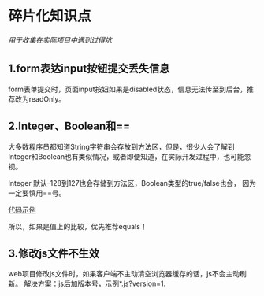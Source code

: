 # 碎片化知识点
######  用于收集在实际项目中遇到过得坑

## 1.form表达input按钮提交丢失信息
form表单提交时，页面input按钮如果是disabled状态，信息无法传至到后台，推荐改为readOnly。
## 2.Integer、Boolean和==
大多数程序员都知道String字符串会存放到方法区，但是，很少人会了解到Integer和Boolean也有类似情况，或者即便知道，在实际开发过程中，也可能忽视。

Integer 默认-128到127也会存储到方法区，Boolean类型的true/false也会，
因为一定要慎用==号。

[代码示例](code-section/lsm/study/java/baseinfo/IntegerTest.java)


所以，如果是值上的比较，优先推荐equals！

## 3.修改js文件不生效
web项目修改js文件时，如果客户端不主动清空浏览器缓存的话，js不会主动刷新。
解决方案：js后加版本号，示例*.js?version=1.
